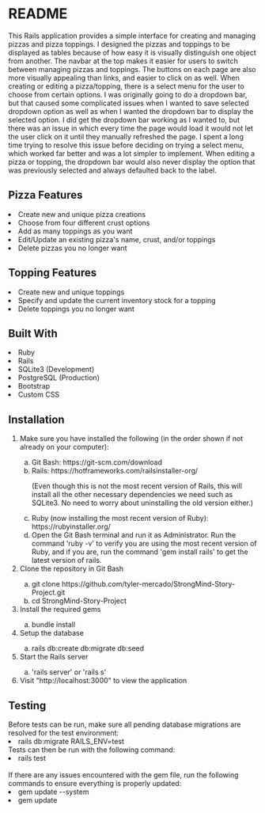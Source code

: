 # README

This Rails application provides a simple interface for creating and managing pizzas and pizza toppings. I designed the pizzas and toppings to be displayed as tables because of how easy it is visually distinguish one object from another. The navbar at the top makes it easier for users to switch between managing pizzas and toppings. The buttons on each page are also more visually appealing than links, and easier to click on as well. When creating or editing a pizza/topping, there is a select menu for the user to choose from certain options. I was originally going to do a dropdown bar, but that caused some complicated issues when I wanted to save selected dropdown option as well as when I wanted the dropdown bar to display the selected option. I did get the dropdown bar working as I wanted to, but there was an issue in which every time the page would load it would not let the user click on it until they manually refreshed the page. I spent a long time trying to resolve this issue before deciding on trying a select menu, which worked far better and was a lot simpler to implement. When editing a pizza or topping, the dropdown bar would also never display the option that was previously selected and always defaulted back to the label. 

<h2>Pizza Features</h2>
  <li>Create new and unique pizza creations</li>
  <li>Choose from four different crust options</li>
  <li>Add as many toppings as you want</li>
  <li>Edit/Update an existing pizza's name, crust, and/or toppings</li>
  <li>Delete pizzas you no longer want</li>

<h2>Topping Features</h2>
  <li>Create new and unique toppings</li>
  <li>Specify and update the current inventory stock for a topping</li>
  <li>Delete toppings you no longer want</li>

<h2>Built With</h2>
  <li>Ruby</li>
  <li>Rails</li>
  <li>SQLite3 (Development)</li>
  <li>PostgreSQL (Production)</li>
  <li>Bootstrap</li>
  <li>Custom CSS</li>

<h2>Installation</h2>
<ol>
  <li>Make sure you have installed the following (in the order shown if not already on your computer):</li>
    <ol type="a">
      <li>Git Bash: https://git-scm.com/download</li>
      <li>Rails: https://hotframeworks.com/railsinstaller-org/</li>
      <p>(Even though this is not the most recent version of Rails, this will install all the other necessary dependencies we need such as SQLite3. No need to worry about uninstalling the old version either.)</p>
      <li>Ruby (now installing the most recent version of Ruby): https://rubyinstaller.org/</li>
      <li>Open the Git Bash terminal and run it as Administrator. Run the command 'ruby -v' to verify you are using the most recent version of Ruby, and if you are, run the command 'gem install rails' to get the latest version of rails.</li>
    </ol>
  <li>Clone the repository in Git Bash</li>
    <ol type="a">
      <li>git clone https://github.com/tyler-mercado/StrongMind-Story-Project.git</li>
      <li>cd StrongMind-Story-Project</li>
    </ol>
  <li>Install the required gems</li>
    <ol type="a">
      <li>bundle install</li>
    </ol>
  <li>Setup the database</li>
    <ol type="a">
      <li>rails db:create db:migrate db:seed</li>
    </ol>
  <li>Start the Rails server</li>
    <ol type="a">
      <li>'rails server' or 'rails s'</li>
    </ol>
  <li>Visit "http://localhost:3000" to view the application</li>
</ol>

<h2>Testing</h2>
Before tests can be run, make sure all pending database migrations are resolved for the test environment:
<li>rails db:migrate RAILS_ENV=test</li>
Tests can then be run with the following command: 
<li>rails test</li>
</br>
If there are any issues encountered with the gem file, run the following commands to ensure everything is properly updated:
<li>gem update --system</li>
<li>gem update</li>
